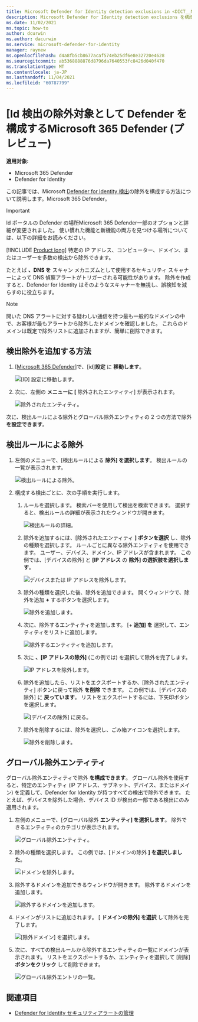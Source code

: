```yaml
---
title: Microsoft Defender for Identity detection exclusions in <DICT__Microsoft⚐365⚐Defender>Microsoft 365 Defender</DICT__Microsoft⚐365⚐Defender>
description: Microsoft Defender for Identity detection exclusions を構成する方法については、「Microsoft Defender for Identity detection exclusions」をMicrosoft 365 Defender。
ms.date: 11/02/2021
ms.topic: how-to
author: dcurwin
ms.author: dacurwin
ms.service: microsoft-defender-for-identity
manager: raynew
ms.openlocfilehash: d4a8fb5cb8677acaf574eb25df6e8e32720e4628
ms.sourcegitcommit: ab5368888876d8796da7640553fc8426d040f470
ms.translationtype: MT
ms.contentlocale: ja-JP
ms.lasthandoff: 11/04/2021
ms.locfileid: "60787799"
---
```

# <a name="configure-defender-for-identity-detection-exclusions-in-microsoft-365-defender-preview"></a>[Id 検出の除外対象として Defender を構成するMicrosoft 365 Defender (プレビュー)

**適用対象:**

- Microsoft 365 Defender
- Defender for Identity

この記事では、Microsoft [Defender for Identity 検出](/defender-for-identity)の除外を構成する方法について説明します。Microsoft 365 Defender。 [](/microsoft-365/security/defender/overview-security-center)

> [!IMPORTANT]
> Id ポータルの Defender の場所Microsoft 365 Defender一部のオプションと詳細が変更されました。 使い慣れた機能と新機能の両方を見つける場所については、以下の詳細をお読みください。

[!INCLUDE [Product long](includes/product-long.md)] 特定の IP アドレス、コンピューター、ドメイン、またはユーザーを多数の検出から除外できます。

たとえば **、DNS を** スキャン メカニズムとして使用するセキュリティ スキャナーによって DNS 偵察アラートがトリガーされる可能性があります。 除外を作成すると、Defender for Identity はそのようなスキャナーを無視し、誤検知を減らすのに役立ちます。

>[!NOTE]
>開いた DNS アラートに[](/defender-for-identity/exfiltration-alerts#suspicious-communication-over-dns-external-id-2031)対する疑わしい通信を持つ最も一般的なドメインの中で、お客様が最もアラートから除外したドメインを確認しました。 これらのドメインは既定で除外リストに追加されますが、簡単に削除できます。

## <a name="how-to-add-detection-exclusions"></a>検出除外を追加する方法

1. [[Microsoft 365 Defender]](https://security.microsoft.com/)で、[id]**設定** に **移動します**。

    ![[ID] 設定に移動します。](../../media/defender-identity/settings-identities.png)

1. 次に、左側の **メニューに [** 除外されたエンティティ] が表示されます。

    ![除外されたエンティティ。](../../media/defender-identity/excluded-entities.png)

次に、検出ルールによる除外とグローバル除外エンティティの 2 つの方法で除外 **を設定できます**。

## <a name="exclusions-by-detection-rule"></a>検出ルールによる除外

1. 左側のメニューで、[検出ルールによる **除外] を選択します**。 検出ルールの一覧が表示されます。

    ![検出ルールによる除外。](../../media/defender-identity/exclusions-by-detection-rule.png)

1. 構成する検出ごとに、次の手順を実行します。

    1. ルールを選択します。 検索バーを使用して検出を検索できます。 選択すると、検出ルールの詳細が表示されたウィンドウが開きます。

        ![検出ルールの詳細。](../../media/defender-identity/detection-rule-details.png)

    1. 除外を追加するには、[除外されたエンティティ **] ボタンを選択** し、除外の種類を選択します。 ルールごとに異なる除外エンティティを使用できます。 ユーザー、デバイス、ドメイン、IP アドレスが含まれます。 この例では、[デバイスの除外] と **[IP アドレス** の **除外] の選択肢を選択します**。

        ![デバイスまたは IP アドレスを除外します。](../../media/defender-identity/exclude-devices-or-ip-addresses.png)

    1. 除外の種類を選択した後、除外を追加できます。 開くウィンドウで、除外を追加 **+** するボタンを選択します。

        ![除外を追加します。](../../media/defender-identity/add-exclusion.png)

    1. 次に、除外するエンティティを追加します。 [+ **追加] を** 選択して、エンティティをリストに追加します。

        ![除外するエンティティを追加します。](../../media/defender-identity/add-excluded-entity.png)

    1. 次に **、[IP アドレスの除外]** (この例では) を選択して除外を完了します。

        ![IP アドレスを除外します。](../../media/defender-identity/exclude-ip-addresses.png)

    1. 除外を追加したら、リストをエクスポートするか、[除外されたエンティティ] ボタンに戻って除外 **を削除** できます。 この例では、[デバイスの除外] に **戻っています**。 リストをエクスポートするには、下矢印ボタンを選択します。

        ![[デバイスの除外] に戻る。](../../media/defender-identity/return-to-exclude-devices.png)

    1. 除外を削除するには、除外を選択し、ごみ箱アイコンを選択します。

        ![除外を削除します。](../../media/defender-identity/delete-exclusion.png)

## <a name="global-excluded-entities"></a>グローバル除外エンティティ

グローバル除外エンティティで除外 **を構成できます**。 グローバル除外を使用すると、特定のエンティティ (IP アドレス、サブネット、デバイス、またはドメイン) を定義して、Defender for Identity が持つすべての検出で除外できます。 たとえば、デバイスを除外した場合、デバイス ID が検出の一部である検出にのみ適用されます。

1. 左側のメニューで、[グローバル除外 **エンティティ] を選択します**。 除外できるエンティティのカテゴリが表示されます。

    ![グローバル除外エンティティ。](../../media/defender-identity/global-excluded-entities.png)

1. 除外の種類を選択します。 この例では、[ドメインの除外 **] を選択しました**。

    ![ドメインを除外します。](../../media/defender-identity/exclude-domains.png)

1. 除外するドメインを追加できるウィンドウが開きます。 除外するドメインを追加します。

    ![除外するドメインを追加します。](../../media/defender-identity/add-excluded-domain.png)

1. ドメインがリストに追加されます。 [ **ドメインの除外] を選択** して除外を完了します。

    ![[除外ドメイン] を選択します。](../../media/defender-identity/select-exclude-domains.png)

1. 次に、すべての検出ルールから除外するエンティティの一覧にドメインが表示されます。 リストをエクスポートするか、エンティティを選択して [削除] **ボタンをクリック** して削除できます。

    ![グローバル除外エントリの一覧。](../../media/defender-identity/global-excluded-entries-list.png)

## <a name="see-also"></a>関連項目

- [Defender for Identity セキュリティアラートの管理](manage-security-alerts.md)
